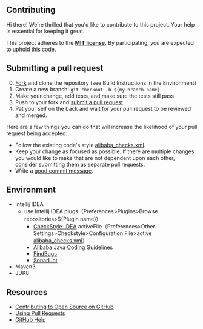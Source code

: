 Contributing
------------

[MIT license]: ./LICENSE.md
[fork]: https://github.com/GourdErwa/java-design/fork
[pr]: https://github.com/GourdErwa/java-design/compare

Hi there! We're thrilled that you'd like to contribute to this project. Your help is essential for keeping it great.

This project adheres to the **[MIT license][MIT license].** By participating, you are expected to uphold this code.

Submitting a pull request
-------------------------

0. [Fork][] and clone the repository (see Build Instructions in the Environment)
0. Create a new branch: `git checkout -b ${my-branch-name}`
0. Make your change, add tests, and make sure the tests still pass
0. Push to your fork and [submit a pull request][pr]
0. Pat your self on the back and wait for your pull request to be reviewed and merged.

Here are a few things you can do that will increase the likelihood of your pull request being accepted:

- Follow the existing code's style [alibaba_checks.xml](./checkstyle/alibaba_checks.xml).
- Keep your change as focused as possible. If there are multiple changes you would like to make that are not dependent upon each other, consider submitting them as separate pull requests.
- Write a [good commit message](http://tbaggery.com/2008/04/19/a-note-about-git-commit-messages.html).

## Environment

 * Intellij IDEA
 	* use Intellij IDEA plugs（Preferences>Plugins>Browse repositories>${Plugin name}）
    	* [CheckStyle-IDEA](https://plugins.jetbrains.com/plugin/1065-checkstyle-idea) activeFile（Preferences>Other Settings>Checkstyle>Configuration File>active [alibaba_checks.xml](./checkstyle/alibaba_checks.xml)）
    	* [Alibaba Java Coding Guidelines](https://plugins.jetbrains.com/plugin/10046-alibaba-java-coding-guidelines)
    	* [FindBugs](https://plugins.jetbrains.com/plugin/3847-findbugs-idea)
    	* [SonarLint](https://plugins.jetbrains.com/plugin/7973-sonarlint)
 * Maven3
 * JDK8


## Resources

- [Contributing to Open Source on GitHub](https://guides.github.com/activities/contributing-to-open-source/)
- [Using Pull Requests](https://help.github.com/articles/using-pull-requests/)
- [GitHub Help](https://help.github.com)
